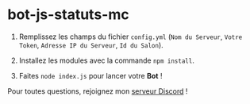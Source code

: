 # bot-js-statuts-mc

1. Remplissez les champs du fichier `config.yml` (`Nom du Serveur`, `Votre Token`, `Adresse IP du Serveur`, `Id du Salon`).

2. Installez les modules avec la commande `npm install`.

3. Faites `node index.js` pour lancer votre **Bot** !

Pour toutes questions, rejoignez mon [serveur Discord](https://discord.gg/rkRpKpV6xV) !
